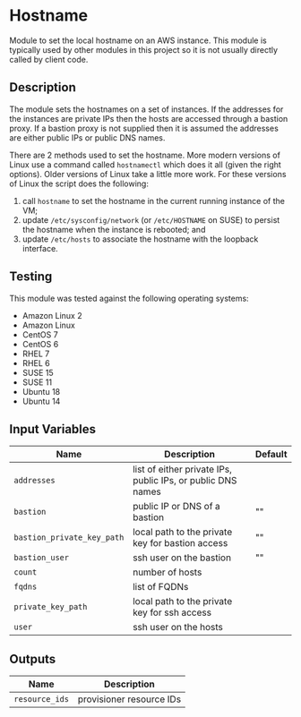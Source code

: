 # Hostname

Module to set the local hostname on an AWS instance. This module is typically
used by other modules in this project so it is not usually directly called by
client code.

## Description

The module sets the hostnames on a set of instances. If the addresses for the
instances are private IPs then the hosts are accessed through a bastion proxy.
If a bastion proxy is not supplied then it is assumed the addresses are either
public IPs or public DNS names.

There are 2 methods used to set the hostname. More modern versions of Linux use
a command called `hostnamectl` which does it all (given the right options).
Older versions of Linux take a little more work. For these versions of Linux
the script does the following:
1. call `hostname` to set the hostname in the current running instance of the
   VM;
1. update `/etc/sysconfig/network` (or `/etc/HOSTNAME` on SUSE) to persist the
   hostname when the instance is rebooted; and
1. update `/etc/hosts` to associate the hostname with the loopback interface.

## Testing

This module was tested against the following operating systems:
* Amazon Linux 2
* Amazon Linux
* CentOS 7
* CentOS 6
* RHEL 7
* RHEL 6
* SUSE 15
* SUSE 11
* Ubuntu 18
* Ubuntu 14

## Input Variables

| Name | Description | Default |
| ---- | ----------- | ------- |
| `addresses` | list of either private IPs, public IPs, or public DNS names | |
| `bastion` | public IP or DNS of a bastion | "" |
| `bastion_private_key_path` | local path to the private key for bastion access | "" |
| `bastion_user` | ssh user on the bastion | "" |
| `count` | number of hosts | |
| `fqdns` | list of FQDNs | | |
| `private_key_path` | local path to the private key for ssh access | |
| `user` | ssh user on the hosts | |

## Outputs

| Name | Description |
| ---- | ----------- |
| `resource_ids` | provisioner resource IDs |
